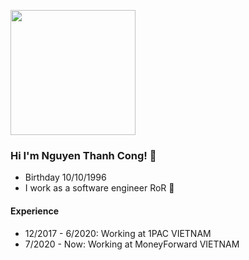 [<img src="https://s3.ap-northeast-1.amazonaws.com/wakuwaku.today/uploads/store/e0e04f018199c398e6682130cb36ac06.jpg" width="200"/>](https://s3.ap-northeast-1.amazonaws.com/wakuwaku.today/uploads/store/e0e04f018199c398e6682130cb36ac06.jpg)

### Hi I'm Nguyen Thanh Cong! 👋
- Birthday 10/10/1996
- I work as a software engineer RoR 🥑

#### Experience
- 12/2017 - 6/2020: Working at 1PAC VIETNAM
- 7/2020  - Now: Working at MoneyForward VIETNAM
